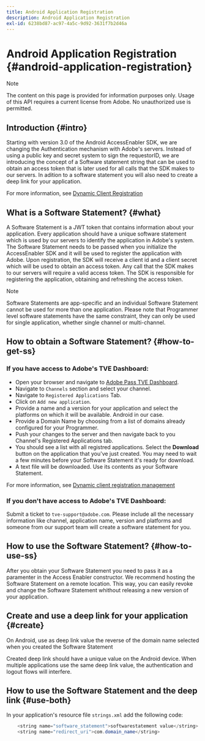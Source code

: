 ```yaml
---
title: Android Application Registration
description: Android Application Registration
exl-id: 6238bd87-ac97-4a5c-9d92-3631f7b2d46a
---
```

# Android Application Registration {#android-application-registration}

>[!NOTE]
>
>The content on this page is provided for information purposes only. Usage of this API requires a current license from Adobe. No unauthorized use is permitted.

## Introduction {#intro}

Starting with version 3.0 of the Android AccessEnabler SDK, we are changing the Authentication mechanism with Adobe's servers. Instead of using a public key and secret system to sign the requestorID, we are introducing the concept of a Software statement string that can be used to obtain an access token that is later used for all calls that the SDK makes to our servers. In adition to a software statement you will also need to create a deep link for your application.

For more information, see [Dynamic Client Registration](/help/authentication/dynamic-client-registration.md)

## What is a Software Statement? {#what}

A Software Statement is a JWT token that contains information about your application. Every application should have a unique software statement which is used by our servers to identify the application in Adobe's system. The Software Statement needs to be passed when you initialize the AccessEnabler SDK and it will be used to register the application with Adobe. Upon registration, the SDK will receive a client id and a client secret which will be used to obtain an access token. Any call that the SDK makes to our servers will require a valid access token. The SDK is responsible for registering the application, obtaining and refreshing the access token.

>[!NOTE]
>
>Software Statements are app-specific and an individual Software Statement cannot be used for more than one application. Please note that Programmer level software statements have the same constraint, they can only be used for single application, whether single channel or multi-channel.

## How to obtain a Software Statement? {#how-to-get-ss}

### If you have access to Adobe's TVE Dashboard:

* Open your browser and navigate to [Adobe Pass TVE Dashboard](https://console.auth.adobe.com).
* Navigate to `Channels` section and select your channel.
* Navigate to `Registered Applications` Tab.
* Click on `Add new application`.
* Provide a name and a version for your application and select the platforms on which it will be available. Android in our case.
* Provide a Domain Name by choosing from a list of domains already configured for your Programmer.
* Push your changes to the server and then navigate back to you Channel's Registered Applications tab.
* You should see a list with all registred applications. Select the **Download** button on the application that you've just created. You may need to wait a few minutes before your Software Statement it's ready for download.
* A text file will be downloaded. Use its contents as your Software Statement.

For more information, see [Dynamic client registration management](/help/authentication/dynamic-client-registration-management.md)

### If you don't have access to Adobe's TVE Dashboard:

Submit a ticket to `tve-support@adobe.com`. Please include all the necessary information like channel, application name, version and platforms and someone from our support team will create a software statement for you.

## How to use the Software Statement? {#how-to-use-ss}

After you obtain your Software Statement you need to pass it as a paramenter in the Access Enabler constructor. We recommend hosting the Software Statement on a remote location. This way, you can easily revoke and change the Software Statement whithout releasing a new version of your application.

## Create and use a deep link for your application {#create}

On Android, use as deep link value the reverse of the domain name selected when you created the Software Statement

Created deep link should have a unique value on the Android device. When multiple applications use the same deep link value, the authentication and logout flows will interfere.

## How to use the Software Statement and the deep link {#use-both}

In your application's resource file `strings.xml` add the following code:

```JAVA
    <string name="software_statement">softwarestatement value</string>
    <string name="redirect_uri">com.domain_name</string>
```
